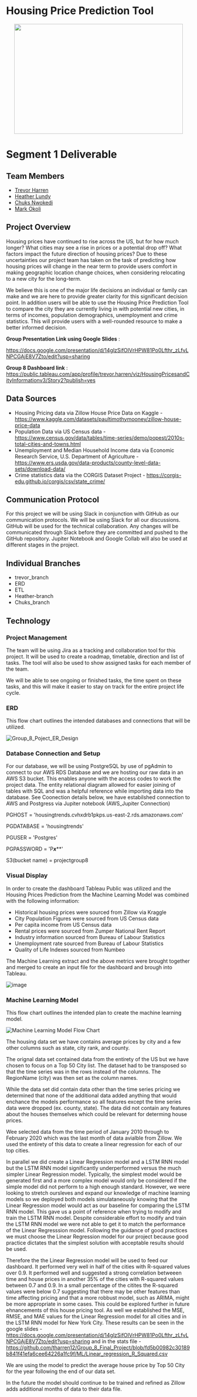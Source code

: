 # Housing Price Prediction Tool

<p align="center">
  <img width="460" height="300" src="https://user-images.githubusercontent.com/92001105/159185004-07517832-7a16-438e-873c-4a9593e21272.png">
</p>

# Segment 1 Deliverable

## Team Members

* [Trevor Harren](https://github.com/tharren12)
* [Heather Lundy](https://github.com/hal1277)
* [Chuks Nwokedi](https://github.com/Chuks-SN)
* [Mark Okoli](https://github.com/MasterMark2021)

## Project Overview

Housing prices have continued to rise across the US, but for how much longer? What cities may see a rise in prices or a potential drop off? What factors impact the future direction of housing prices? Due to these uncertainties our project team has taken on the task of predicting how housing prices will change in the near term to provide users comfort in making geographic location change choices, when considering relocating to a new city for the long-term.

We believe this is one of the major life decisions an individual or family can make and we are here to provide greater clarity for this significant decision point. In addition users will be able to use the Housing Price Prediction Tool to compare the city they are currently living in with potential new cities, in terms of incomes, population demographics, unemployment and crime statistics. This will provide users with a well-rounded resource to make a better informed decision.

**Group Presentation Link using Google Slides** :

https://docs.google.com/presentation/d/14glzSifOIVrHPW81Po0Lfthr_zLfvLNPCGAjE8V7Zto/edit?usp=sharing

**Group 8 Dashboard link** : https://public.tableau.com/app/profile/trevor.harren/viz/HousingPricesandCityInformationv3/Story2?publish=yes

## Data Sources 

* Housing Pricing data via Zillow House Price Data on Kaggle - https://www.kaggle.com/datasets/paultimothymooney/zillow-house-price-data
* Population Data via US Census data - https://www.census.gov/data/tables/time-series/demo/popest/2010s-total-cities-and-towns.html
* Unemployment and Median Household Income data via Economic Research Service, U.S. Department of Agriculture - https://www.ers.usda.gov/data-products/county-level-data-sets/download-data/
* Crime statistics data via the CORGIS Dataset Project - https://corgis-edu.github.io/corgis/csv/state_crime/

## Communication Protocol
For this project we will be using Slack in conjunction with GitHub as our communication protocols. We will be using Slack for all our discussions. GitHub will be used for the technical collaboration. Any changes will be communicated through Slack before they are committed and pushed to the GitHub repository. Jupiter Notebook and Google Collab will also be used at different stages in the project. 

## Individual Branches

* trevor_branch
* ERD
* ETL
* Heather-branch
* Chuks_branch

## Technology

### Project Management 
The team will be using Jira as a tracking and collaboration tool for this project. It will be used to create a roadmap, timetable, direction and list of tasks. The tool will also be used to show assigned tasks for each member of the team.

We will be able to see ongoing or finished tasks, the time spent on these tasks, and this will make it easier to stay on track for the entire project life cycle.

### ERD

This flow chart outlines the intended databases and connections that will be utilized.

![Group_8_Poject_ER_Design](https://user-images.githubusercontent.com/92001105/159188875-b8dc6516-4a71-48b5-94a7-346540be346c.png)

### Database Connection and Setup
For our database, we will be using PostgreSQL by use of pgAdmin to connect to our AWS RDS Database and we are hosting our raw data in an AWS S3 bucket. This enables anyone with the access codes to work the project data. The entity relational diagram allowed for easier joining of tables with SQL and was a helpful reference while importing data into the database.  See Coonection details below, we have estabilshed connection to AWS and Postgress via Jupiter notebook (AWS_Jupiter Connection)

PGHOST = 'housingtrends.cvhxdrb1pkps.us-east-2.rds.amazonaws.com'

PGDATABASE = 'housingtrends'

PGUSER = 'Postgres'

PGPASSWORD = 'P***x*****'

S3(bucket name) = projectgroup8

### Visual Display

In order to create the dashboard Tableau Public was utilized and the Housing Prices Prediction from the Machine Learning Model was combined with the following information:

- Historical housing prices were sourced from Zillow via Kraggle
- City Population Figures were sourced from US Census data
- Per capita income from US Census data
- Rental prices were sourced from Zumper National Rent Report
- Industry information sourced from Bureau of Labour Statistics
- Unemployment rate sourced from Bureau of Labour Statistics
- Quality of Life Indexes sourced from Numbeo

The Machine Learning extract and the above metrics were brought together and merged to create an input file for the dashboard and brough into Tableau.

![image](https://user-images.githubusercontent.com/92001105/162591484-67264284-9b6e-4a2c-be15-6f9aa33d7e29.png)

### Machine Learning Model

This flow chart outlines the intended plan to create the machine learning model.  

![Machine Learning Model Flow Chart](https://github.com/tharren12/Group_8_Final_Project/blob/500ded078ba0439e23801722cb7707570c39123b/ML_flow_chart.png)

The housing data set we have contains average prices by city and a few other columns such as state, city rank, and county.

The orignal data set contained data from the entirety of the US but we have chosen to focus on a Top 50 City list.  The dataset had to be transposed so that the time series was in the rows instead of the columns.  The RegionName (city) was then set as the column names.  

While the data set did contain data other than the time series pricing we determined that none of the additional data added anything that would enchance the models performance so all features except the time series data were dropped (ex. county, state).  The data did not contain any features about the houses themselves which could be relevant for determing house prices.  

Wee selected data from the time period of January 2010 through to February 2020 which was the last month of data avialble from Zillow.  We used the entirety of this data to create a linear regression for each of our top cities.  

In parallel we did create a Linear Regression model and a LSTM RNN model but the LSTM RNN model significantly underperformed versus the much simpler Linear Regression model.  Typically, the simplest model would be generated first and a more complex model would only be considered if the simple model did not perform to a high enough standard.  However, we were looking to stretch oursleves and expand our knowledge of machine learning models so we deployed both models simulataneously knowing that the Linear Regression model would act as our baseline for comparing the LSTM RNN model.  This gave us a point of reference when trying to modify and train the LSTM RNN model.  Despite considerable effort to modify and train the LSTM RNN model we were not able to get it to match the performance of the Linear Regresssion model.  Following the guidance of good practices we must choose the Linear Regression model for our project because good practice dictates that the simplest solution with acceptable results should be used.

Therefore the the Linear Regression model will be used to feed our dashboard.  It performed very well in half of the cities with R-squared values over 0.9.  It performed well and suggested a strong correlation betweeen time and house prices in another 35% of the cities with R-squared values between 0.7 and 0.9.  In a small percentage of the citites the R-squared values were below 0.7 suggesting that there may be other features than time affecting pricing and that a more robbust model, such as ARIMA, might be more appropriate in some cases. This could be explored further in future ehnancements of this house pricing tool.  As well we established the MSE, RMSE, and MAE values for the Linear Regression model for all cities and in the LSTM RNN model for New York City.  These results can be seen in the google slides - https://docs.google.com/presentation/d/14glzSifOIVrHPW81Po0Lfthr_zLfvLNPCGAjE8V7Zto/edit?usp=sharing and in the stats file - https://github.com/tharren12/Group_8_Final_Project/blob/fd5b00982c30189b841f41efa6cee64226a1fc9f/ML/Linear_regression_R_Squared.csv

We are using the model to predict the average house price by Top 50 City for the year following the end of our data set.  

In the future the model should continue to be trained and refined as Zillow adds additional months of data to their data file.  




